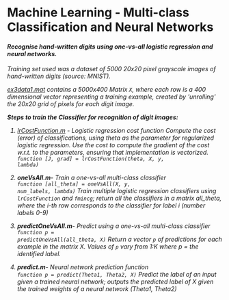 # Machine Learning - Multi-class Classification and Neural Networks

#### <em>Recognise hand-written digits using one-vs-all logistic regression and neural networks.

Training set used was a dataset of 5000 20x20 pixel grayscale images of hand-written digits (source: MNIST).<br>

[ex3data1.mat](https://github.com/fvarnals/Multi-class-Classification-and-Neural-Networks/blob/master/ex3data1.mat) contains a 5000x400 Matrix <code>X</code>, where each row is a 400 dimensional vector representing a training example, created by 'unrolling' the 20x20 grid of pixels for each digit image.

<strong>Steps to train the Classifier for recognition of digit images:</strong><br>

1) [lrCostFunction.m](https://github.com/fvarnals/Multi-class-Classification-and-Neural-Networks/blob/master/lrCostFunction.m) -  Logistic regression cost function
Compute the cost (error) of classifications, using theta as the parameter for regularized logistic regression.
Use the cost to compute the gradient of the cost w.r.t. to the parameters, ensuring that implementation is vectorized.<br>
<code>function [J, grad] = lrCostFunction(theta, X, y, lambda)</code> 

2) <em><strong>oneVsAll.m</em></strong>- Train a one-vs-all multi-class classifier<br>
<code>function [all_theta] = oneVsAll(X, y, num_labels, lambda)</code>
<em>Train multiple logistic regression classifiers using <code>lrCostFunction</code> and <code>fmincg</code>; return all the classifiers in a matrix all_theta, where the i-th row corresponds to the classifier for label i (number labels 0-9)</em><br>

3) <em><strong>predictOneVsAll.m</em></strong>- Predict using a one-vs-all multi-class classifier<br>
<code>function p = predictOneVsAll(all_theta, X)</code>
<em> Return a vector <code>p</code> of predictions for each example in the matrix X. Values of <code>p</code> vary from 1:K where p = the identified label.</em><br>
  
4) <em><strong>predict.m</em></strong>- Neural network prediction function<br>
<code>function p = predict(Theta1, Theta2, X)</code>
<em>Predict the label of an input given a trained neural network; outputs the predicted label of X given the trained weights of a neural network (Theta1, Theta2)</em>
